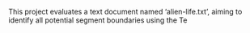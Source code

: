 This project evaluates a text document named ‘alien-life.txt’, aiming to identify all potential segment boundaries using the Te